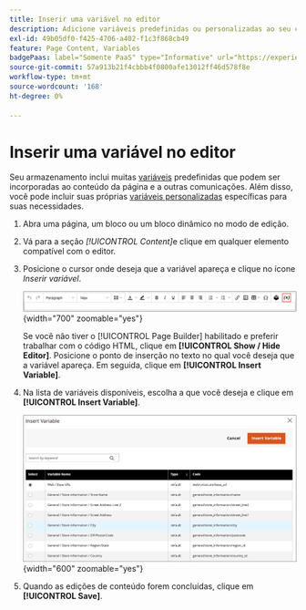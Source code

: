 ```yaml
---
title: Inserir uma variável no editor
description: Adicione variáveis predefinidas ou personalizadas ao seu conteúdo no editor do WYSIWYG.
exl-id: 49b05df0-f425-4706-a402-f1c3f868cb49
feature: Page Content, Variables
badgePaas: label="Somente PaaS" type="Informative" url="https://experienceleague.adobe.com/en/docs/commerce/user-guides/product-solutions" tooltip="Aplica-se somente a projetos do Adobe Commerce na nuvem (infraestrutura do PaaS gerenciada pela Adobe) e a projetos locais."
source-git-commit: 57a913b21f4cbbb4f0800afe13012ff46d578f8e
workflow-type: tm+mt
source-wordcount: '168'
ht-degree: 0%

---
```


# Inserir uma variável no editor

Seu armazenamento inclui muitas [variáveis](../systems/variables-predefined.md) predefinidas que podem ser incorporadas ao conteúdo da página e a outras comunicações. Além disso, você pode incluir suas próprias [variáveis personalizadas](../systems/variables-custom.md) específicas para suas necessidades.

1. Abra uma página, um bloco ou um bloco dinâmico no modo de edição.

1. Vá para a seção _[!UICONTROL Content]_&#x200B;e clique em qualquer elemento compatível com o editor.

1. Posicione o cursor onde deseja que a variável apareça e clique no ícone _Inserir variável_.

   ![Barra de ferramentas do editor - Inserir variável](./assets/editor-toolbar-variable-button.png){width="700" zoomable="yes"}

   Se você não tiver o [!UICONTROL Page Builder] habilitado e preferir trabalhar com o código HTML, clique em **[!UICONTROL Show / Hide Editor]**. Posicione o ponto de inserção no texto no qual você deseja que a variável apareça. Em seguida, clique em **[!UICONTROL Insert Variable]**.

1. Na lista de variáveis disponíveis, escolha a que você deseja e clique em **[!UICONTROL Insert Variable]**.

   ![Inserir página de variável](./assets/content-insert-variable.png){width="600" zoomable="yes"}

1. Quando as edições de conteúdo forem concluídas, clique em **[!UICONTROL Save]**.
